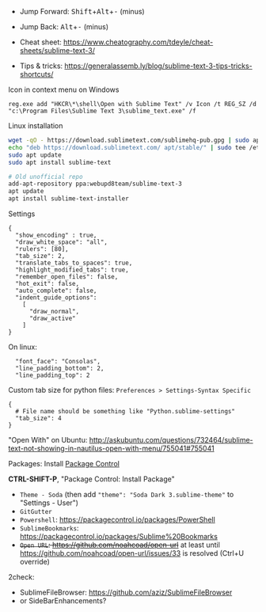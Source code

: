 * Jump Forward: <kbd>Shift</kbd>+<kbd>Alt</kbd>+<kbd>-</kbd> (minus)
* Jump Back: <kbd>Alt</kbd>+<kbd>-</kbd> (minus)

* Cheat sheet: https://www.cheatography.com/tdeyle/cheat-sheets/sublime-text-3/
* Tips & tricks: https://generalassemb.ly/blog/sublime-text-3-tips-tricks-shortcuts/

Icon in context menu on Windows
```
reg.exe add "HKCR\*\shell\Open with Sublime Text" /v Icon /t REG_SZ /d "c:\Program Files\Sublime Text 3\sublime_text.exe" /f
```
Linux installation
```bash
wget -qO - https://download.sublimetext.com/sublimehq-pub.gpg | sudo apt-key add -
echo "deb https://download.sublimetext.com/ apt/stable/" | sudo tee /etc/apt/sources.list.d/sublime-text.list
sudo apt update
sudo apt install sublime-text

# Old unofficial repo
add-apt-repository ppa:webupd8team/sublime-text-3
apt update
apt install sublime-text-installer
```
Settings
```
{
  "show_encoding" : true,
  "draw_white_space": "all",
  "rulers": [80],
  "tab_size": 2,
  "translate_tabs_to_spaces": true,
  "highlight_modified_tabs": true,
  "remember_open_files": false,
  "hot_exit": false,
  "auto_complete": false,
  "indent_guide_options":
    [
      "draw_normal",
      "draw_active"
    ]
}
```
On linux:
```
  "font_face": "Consolas",
  "line_padding_bottom": 2,
  "line_padding_top": 2
```
Custom tab size for python files: `Preferences > Settings-Syntax Specific`
```
{
  # File name should be something like "Python.sublime-settings"
  "tab_size": 4
}
```

"Open With" on Ubuntu: http://askubuntu.com/questions/732464/sublime-text-not-showing-in-nautilus-open-with-menu/755041#755041

Packages:
Install [Package Control](https://packagecontrol.io/installation#st3)

**CTRL-SHIFT-P**, "Package Control: Install Package"

* `Theme - Soda` (then add `"theme": "Soda Dark 3.sublime-theme"` to "Settings - User")
* `GitGutter`
* `Powershell`: https://packagecontrol.io/packages/PowerShell
* `SublimeBookmarks`: https://packagecontrol.io/packages/Sublime%20Bookmarks
* ~~`Open URL`: https://github.com/noahcoad/open-url~~ at least until https://github.com/noahcoad/open-url/issues/33 is resolved (Ctrl+U override)

2check:
* SublimeFileBrowser: https://github.com/aziz/SublimeFileBrowser
* or SideBarEnhancements?

